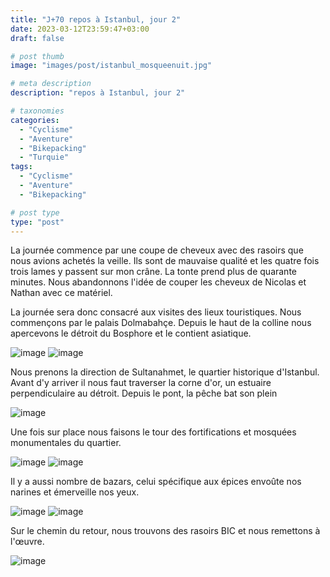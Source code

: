 ```yaml
---
title: "J+70 repos à Istanbul, jour 2"
date: 2023-03-12T23:59:47+03:00
draft: false

# post thumb
image: "images/post/istanbul_mosqueenuit.jpg"

# meta description
description: "repos à Istanbul, jour 2"

# taxonomies
categories:
  - "Cyclisme" 
  - "Aventure" 
  - "Bikepacking"
  - "Turquie" 
tags:
  - "Cyclisme" 
  - "Aventure" 
  - "Bikepacking" 

# post type
type: "post"
---
```


La journée commence par une coupe de cheveux avec des rasoirs que nous avions achetés la veille. Ils sont de mauvaise qualité et les quatre fois trois lames y passent sur mon crâne. La tonte prend plus de quarante minutes. Nous abandonnons l'idée de couper les cheveux de Nicolas et Nathan avec ce matériel. 

La journée sera donc consacré aux visites des lieux touristiques. Nous commençons par le palais Dolmabahçe. Depuis le haut de la colline nous apercevons le détroit du Bosphore et le contient asiatique. 

![image](../../images/post/istanbul_escalier.jpg)
![image](../../images/post/istanbul_palais.jpg)

Nous prenons la direction de Sultanahmet, le quartier historique d'Istanbul. Avant d'y arriver il nous faut traverser la corne d'or, un estuaire perpendiculaire au détroit. Depuis le pont, la pêche bat son plein

![image](../../images/post/istanbul_peche.jpg)

Une fois sur place nous faisons le tour des fortifications et mosquées monumentales du quartier.

![image](../../images/post/istanbul_mosquee2.jpg)
![image](../../images/post/istanbul_porte.jpg)

Il y a aussi nombre de bazars, celui spécifique aux épices envoûte nos narines et émerveille nos yeux.

![image](../../images/post/istanbul_bazar.jpg)
![image](../../images/post/istanbul_epice.jpg)

Sur le chemin du retour, nous trouvons des rasoirs BIC et nous remettons à l'œuvre.

![image](../../images/post/istanbul_mousse.jpg)
